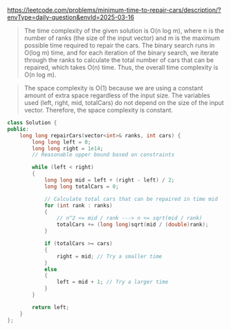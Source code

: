 https://leetcode.com/problems/minimum-time-to-repair-cars/description/?envType=daily-question&envId=2025-03-16

>The time complexity of the given solution is O(n log m), where n is the number of ranks (the size of the input vector) and m is the maximum possible time required to repair the cars. The binary search runs in O(log m) time, and for each iteration of the binary search, we iterate through the ranks to calculate the total number of cars that can be repaired, which takes O(n) time. Thus, the overall time complexity is O(n log m).

>The space complexity is O(1) because we are using a constant amount of extra space regardless of the input size. The variables used (left, right, mid, totalCars) do not depend on the size of the input vector. Therefore, the space complexity is constant.

```cpp
class Solution {
public:
    long long repairCars(vector<int>& ranks, int cars) {
        long long left = 0;
        long long right = 1e14; 
        // Reasonable upper bound based on constraints

        while (left < right) 
        {
            long long mid = left + (right - left) / 2;
            long long totalCars = 0;

            // Calculate total cars that can be repaired in time mid
            for (int rank : ranks) 
            {
                // n^2 <= mid / rank ---> n <= sqrt(mid / rank)
                totalCars += (long long)sqrt(mid / (double)rank);
            }

            if (totalCars >= cars) 
            {
                right = mid; // Try a smaller time
            } 
            else 
            {
                left = mid + 1; // Try a larger time
            }
        }

        return left;
    }
};
```
